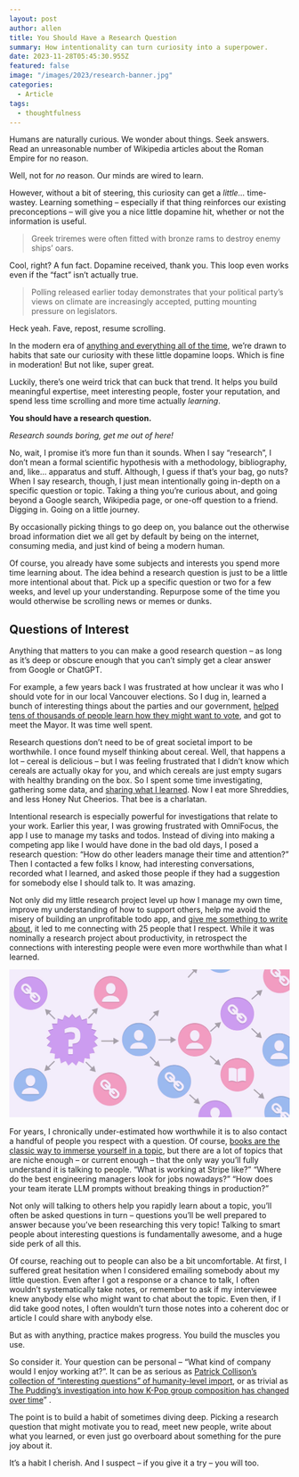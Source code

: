 ```yaml
---
layout: post
author: allen
title: You Should Have a Research Question
summary: How intentionality can turn curiosity into a superpower.
date: 2023-11-28T05:45:30.955Z
featured: false
image: "/images/2023/research-banner.jpg"
categories:
  - Article
tags:
  - thoughtfulness
---
```


Humans are naturally curious. We wonder about things. Seek answers. Read an unreasonable number of Wikipedia articles about the Roman Empire for no reason.

Well, not for *no* reason. Our minds are wired to learn.

However, without a bit of steering, this curiosity can get a *little…* time-wastey. Learning something – especially if that thing reinforces our existing preconceptions – will give you a nice little dopamine hit, whether or not the information is useful.

> Greek triremes were often fitted with bronze rams to destroy enemy ships’ oars.

Cool, right? A fun fact. Dopamine received, thank you. This loop even works even if the “fact” isn’t actually true.

> Polling released earlier today demonstrates that your political party’s views on climate are increasingly accepted, putting mounting pressure on legislators.

Heck yeah. Fave, repost, resume scrolling.

In the modern era of [anything and everything all of the time](https://www.youtube.com/watch?v=k1BneeJTDcU), we’re drawn to habits that sate our curiosity with these little dopamine loops. Which is fine in moderation! But not like, super great.

Luckily, there’s one weird trick that can buck that trend. It helps you build meaningful expertise, meet interesting people, foster your reputation, and spend less time scrolling and more time actually *learning*.

**You should have a research question.**

*Research sounds boring, get me out of here!*

No, wait, I promise it’s more fun than it sounds. When I say “research”, I don’t mean a formal scientific hypothesis with a methodology, bibliography, and, like… apparatus and stuff. Although, I guess if that’s your bag, go nuts? When I say research, though, I just mean intentionally going in-depth on a specific question or topic. Taking a thing you’re curious about, and going beyond a Google search, Wikipedia page, or one-off question to a friend. Digging in. Going on a little journey.

By occasionally picking things to go deep on, you balance out the otherwise broad information diet we all get by default by being on the internet, consuming media, and just kind of being a modern human.

Of course, you already have some subjects and interests you spend more time learning about. The idea behind a research question is just to be a little more intentional about that. Pick up a specific question or two for a few weeks, and level up your understanding. Repurpose some of the time you would otherwise be scrolling news or memes or dunks.

## Questions of Interest

Anything that matters to you can make a good research question – as long as it’s deep or obscure enough that you can’t simply get a clear answer from Google or ChatGPT.

For example, a few years back I was frustrated at how unclear it was who I should vote for in our local Vancouver elections. So I dug in, learned a bunch of interesting things about the parties and our government, [helped tens of thousands of people learn how they might want to vote](https://allenpike.com/2018/vancouver-election-guide), and got to meet the Mayor. It was time well spent.

Research questions don’t need to be of great societal import to be worthwhile. I once found myself thinking about cereal. Well, that happens a lot – cereal is delicious – but I was feeling frustrated that I didn’t know which cereals are actually okay for you, and which cereals are just empty sugars with healthy branding on the box. So I spent some time investigating, gathering some data, and [sharing what I learned](https://allenpike.com/2020/unified-theory-of-cereal). Now I eat more Shreddies, and less Honey Nut Cheerios. That bee is a charlatan.

Intentional research is especially powerful for investigations that relate to your work. Earlier this year, I was growing frustrated with OmniFocus, the app I use to manage my tasks and todos. Instead of diving into making a competing app like I would have done in the bad old days, I posed a research question: “How do other leaders manage their time and attention?” Then I contacted a few folks I know, had interesting conversations, recorded what I learned, and asked those people if they had a suggestion for somebody else I should talk to. It was amazing.

Not only did my little research project level up how I manage my own time, improve my understanding of how to support others, help me avoid the misery of building an unprofitable todo app, and [give me something to write about](https://allenpike.com/2023/how-leaders-manage-time-attention-tasks), it led to me connecting with 25 people that I respect. While it was nominally a research project about productivity, in retrospect the connections with interesting people were even more worthwhile than what I learned.

<div class="centered">
<img src="/images/2023/research-banner.jpg">
</div>

For years, I chronically under-estimated how worthwhile it is to also contact a handful of people you respect with a question. Of course, [books are the classic way to immerse yourself in a topic](https://allenpike.com/2021/books-are-a-seed), but there are a lot of topics that are niche enough – or current enough – that the only way you’ll fully understand it is talking to people. “What is working at Stripe like?” “Where do the best engineering managers look for jobs nowadays?” “How does your team iterate LLM prompts without breaking things in production?”

Not only will talking to others help you rapidly learn about a topic, you’ll often be asked questions in turn – questions you’ll be well prepared to answer because you’ve been researching this very topic! Talking to smart people about interesting questions is fundamentally awesome, and a huge side perk of all this.

Of course, reaching out to people can also be a bit uncomfortable. At first, I suffered great hesitation when I considered emailing somebody about my little question. Even after I got a response or a chance to talk, I often wouldn’t systematically take notes, or remember to ask if my interviewee knew anybody else who might want to chat about the topic. Even then, if I did take good notes, I often wouldn’t turn those notes into a coherent doc or article I could share with anybody else.

But as with anything, practice makes progress. You build the muscles you use.

So consider it. Your question can be personal – “What kind of company would I enjoy working at?”. It can be as serious as [Patrick Collison’s collection of “interesting questions” of humanity-level import](https://patrickcollison.com/questions), or as trivial as [The Pudding’s investigation into how K-Pop group composition has changed over time](https://pudding.cool/2020/10/kpop/)” .

The point is to build a habit of sometimes diving deep. Picking a research question that might motivate you to read, meet new people, write about what you learned, or even just go overboard about something for the pure joy about it.

It’s a habit I cherish. And I suspect – if you give it a try – you will too.
